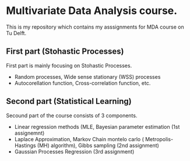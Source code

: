 # Multivariate Data Analysis course.
This is my repository which contains my asssignments for MDA course on Tu Delft.

## First part (Stohastic Processes)
First part is mainly focusing on Stohastic Processes. 

* Random processes, Wide sense stationary (WSS) processes
* Autocorellation function, Cross-correlation function, etc.

## Second part (Statistical Learning)
Secound part of the course consists of 3 components. 

* Linear regression methods (MLE, Bayesian parameter estimation (1st assignemnt)
* Laplace Approximation, Markov Chain montelo carlo ( Metropolis-Hastings (MH) algorithm), Gibbs sampling (2nd assignment)
* Gaussian Processes Regression (3rd assignment)

